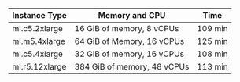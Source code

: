 
|Instance Type |  Memory and CPU  |  Time |
--- | --- | ---
| ml.c5.2xlarge  | 16 GiB of memory, 8 vCPUs   | 109 min | 
| ml.m5.4xlarge	 | 64 GiB of Memory, 16 vCPUs  | 125 min |
| ml.c5.4xlarge  | 32 GiB of memory, 16 vCPUs  | 108 min |
| ml.r5.12xlarge | 384 GiB of memory, 48 vCPUs | 113 min |
